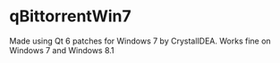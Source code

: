 # qBittorrentWin7
Made using Qt 6 patches for Windows 7 by CrystalIDEA.
Works fine on Windows 7 and Windows 8.1
